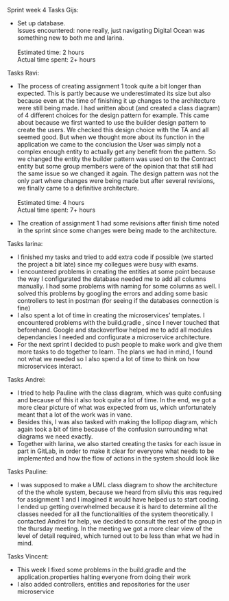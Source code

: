 Sprint week 4
Tasks Gijs: <br />
- Set up database. <br />
	Issues encountered: none really, just navigating Digital Ocean was something new to both me and Iarina.<br />
	<br />
	Estimated time: 2 hours <br />
	Actual time spent: 2+ hours

Tasks Ravi:<br />
-	The process of creating assignment 1 took quite a bit longer than expected. This is partly because we underestimated its size but also because even at the time of finishing it up changes to the architecture were still being made. I had written about (and created a class diagram) of 4 different choices for the design pattern for example. This came about because we first wanted to use the builder design pattern to create the users. We checked this design choice with the TA and all seemed good. But when we thought more about its function in the application we came to the conclusion the User was simply not a complex enough entity to actually get any benefit from the pattern. So we changed the entity the builder pattern was used on to the Contract entity but some group members were of the opinion that that still had the same issue so we changed it again. The design pattern was not the only part where changes were being made but after several revisions, we finally came to a definitive architecture.<br />
	<br />
	Estimated time: 4 hours <br />
	Actual time spent: 7+ hours

-	The creation of assignment 1 had some revisions after finish time noted in the sprint since some changes were being made to the architecture.


Tasks Iarina:<br />
- I finished my tasks and tried to add extra code if possible (we started the project a bit late) since my collegues were busy with exams.
- I encountered problems in creating the entities at some point because the way I configurated the database needed me to add all columns manually. I had some problems with naming for some columns as well. I solved this problems by googling the errors and  adding some basic controllers to test in postman (for seeing if the databases connection is fine)
- I also spent a lot of time in creating the microservices’ templates. I encountered problems with the build.gradle , since I never touched that beforehand. Google and stackoverflow helped me to add all modules dependancies I needed and configurate a microservice architecture.
- For the next sprint I decided to push people to make work and give them more tasks to do together to learn.  The plans we had in mind, I found not what we needed so I also spend a lot of time to think on how microservices interact.

Tasks Andrei:<br />
- I tried to help Pauline with the class diagram, which was quite confusing and because of this it also took quite a lot of time. In the end, we got a more clear picture of what was expected from us, which unfortunately meant that a lot of the work was in vane.
- Besides this, I was also tasked with making the lollipop diagram, which again took a bit of time because of the confusion surrounding what diagrams we need exactly.
- Together with Iarina, we also started creating the tasks for each issue in part in GitLab, in order to make it clear for everyone what needs to be implemented and how the flow of actions in the system should look like

Tasks Pauline:<br />
- I was supposed to make a UML class diagram to show the architecture of the the whole system, because we heard from silviu this was required for assignment 1 and I imagined it would have helped us to start coding. I ended up getting overwhelmed because it is hard to determine all the classes needed for all the functionalities of the system theoretically. I contacted Andrei for help, we decided to consult the rest of the group in the thursday meeting. In the meeting we got a more clear view of the level of detail required, which turned out to be less than what we had in mind.

Tasks Vincent:
- This week I fixed some problems in the build.gradle and the application.properties halting everyone from doing their work
- I also added controllers, entities and repositories for the user microservice